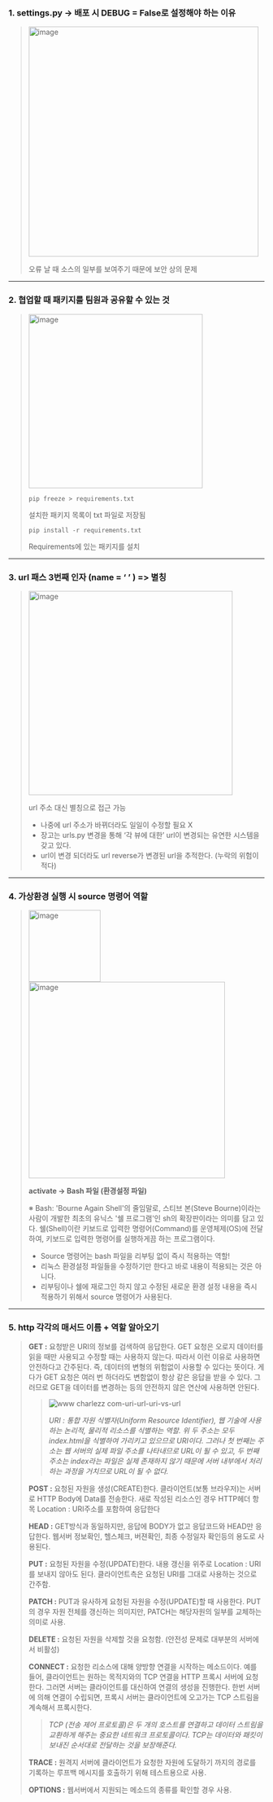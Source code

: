 ### 1. settings.py -> 배포 시 DEBUG = False로 설정해야 하는 이유

><img width="452" alt="image" src="https://user-images.githubusercontent.com/96401830/169434607-e1acd662-f54d-43cc-9954-bf7d6ea971f5.png">
>
>오류 날 때 소스의 일부를 보여주기 때문에 보안 상의 문제

---

### 2. 협업할 때 패키지를 팀원과 공유할 수 있는 것
><img width="342" alt="image" src="https://user-images.githubusercontent.com/96401830/169434723-0f803dac-137a-4fb9-a96b-59864f8dafaa.png">
>
>```
>pip freeze > requirements.txt
>```
>설치한 패키지 목록이 txt 파일로 저장됨
> ```
>pip install -r requirements.txt
>```
>Requirements에 있는 패키지를 설치

---

### 3. url 패스 3번째 인자 (name = ‘ ’ ) => 별칭 
><img width="401" alt="image" src="https://user-images.githubusercontent.com/96401830/169434985-bb75ed38-f122-4aba-8a25-60267fab2de2.png">
>
>  url 주소 대신 별칭으로 접근 가능
>* 나중에 url 주소가 바뀌더라도 일일이 수정할 필요 X
>*	장고는 urls.py 변경을 통해 ‘각 뷰에 대한’ url이 변경되는 유연한 시스템을 갖고 있다.
>*	url이 변경 되더라도 url reverse가 변경된 url을 추적한다. (누락의 위험이 적다)

---

### 4. 가상환경 실행 시 source 명령어 역할

><img width="141" alt="image" src="https://user-images.githubusercontent.com/96401830/169435383-353cd72b-11d2-4138-ac45-03a4afe17df7.png">
> <img width="386" alt="image" src="https://user-images.githubusercontent.com/96401830/169435619-73437e9a-abdc-44be-ad78-c76bf8899bb8.png">
>
>**activate -> Bash 파일 (환경설정 파일)**
>
>※ Bash: 'Bourne Again Shell'의 줄임말로, 스티브 본(Steve Bourne)이라는 사람이 개발한 최초의 유닉스 '쉘 프로그램'인 sh의 확장판이라는 의미를 담고 있다. 쉘(Shell)이란 키보드로 입력한 명령어(Command)를 운영체제(OS)에 전달하여, 키보드로 입력한 명령어를 실행하게끔 하는 프로그램이다.
>
> * Source 명령어는 bash 파일을 리부팅 없이 즉시 적용하는 역할!
> * 리눅스 환경설정 파일들을 수정하기만 한다고 바로 내용이 적용되는 것은 아니다. 
> * 리부팅이나 쉘에 재로그인 하지 않고 수정된 새로운 환경 설정 내용을 즉시 적용하기 위해서 source 명령어가 사용된다.
 
---

### 5. http 각각의 매서드 이름 + 역할 알아오기

>**GET :** 요청받은 URI의 정보를 검색하여 응답한다. GET 요청은 오로지 데이터를 읽을 때만 사용되고 수정할 때는 사용하지 않는다. 
>따라서 이런 이유로 사용하면 안전하다고 간주된다. 즉, 데이터의 변형의 위험없이 사용할 수 있다는 뜻이다. 
>게다가 GET 요청은 여러 번 하더라도 변함없이 항상 같은 응답을 받을 수 있다. 그러므로 GET을 데이터를 변경하는 등의 안전하지 않은 연산에 사용하면 안된다.
>> ![www charlezz com-uri-url-uri-vs-url](https://user-images.githubusercontent.com/96401830/169436431-bb3ac928-735b-41b1-a085-5fd38a78288e.png)
>>
>>*URI : 통합 자원 식별자(Uniform Resource Identifier), 웹 기술에 사용하는 논리적, 물리적 리소스를 식별하는 역할. 위 두 주소는 모두 index.html을 식별하여 가리키고 있으므로 URI이다. 그러나 첫 번째는 주소는 웹 서버의 실제 파일 주소를 나타내므로 URL이 될 수 있고, 두 번째 주소는 index라는 파일은 실제 존재하지 않기 때문에 서버 내부에서 처리하는 과정을 거치므로 URL이 될 수 없다.*
>
>**POST :** 요청된 자원을 생성(CREATE)한다. 클라이언트(보통 브라우저)는 서버로 HTTP Body에 Data를 전송한다. 새로 작성된 리소스인 경우 HTTP헤더 항목 Location : URI주소를 포함하여 응답한다
>
>**HEAD :** GET방식과 동일하지만, 응답에 BODY가 없고 응답코드와 HEAD만 응답한다. 웹서버 정보확인, 헬스체크, 버젼확인, 최종 수정일자 확인등의 용도로 사용된다.
>
>**PUT :** 요청된 자원을 수정(UPDATE)한다. 내용 갱신을 위주로 Location : URI를 보내지 않아도 된다. 클라이언트측은 요청된 URI를 그대로 사용하는 것으로 간주함.
>
>**PATCH :**   PUT과 유사하게 요청된 자원을 수정(UPDATE)할 때 사용한다. PUT의 경우 자원 전체를 갱신하는 의미지만, PATCH는 해당자원의 일부를 교체하는 의미로 사용.
>
>**DELETE :** 요청된 자원을 삭제할 것을 요청함.  (안전성 문제로 대부분의 서버에서 비활성)
>
>**CONNECT :**   요청한 리소스에 대해 양방향 연결을 시작하는 메소드이다. 예를 들어, 클라이언트는 원하는 목적지와의 TCP 연결을 HTTP 프록시 서버에 요청한다. 그러면 서버는 클라이언트를 대신하여 연결의 생성을 진행한다. 한번 서버에 의해 연결이 수립되면, 프록시 서버는 클라이언트에 오고가는 TCP 스트림을 계속해서 프록시한다.
>
>>*TCP (전송 제어 프로토콜)은 두 개의 호스트를 연결하고 데이터 스트림을 교환하게 해주는 중요한 네트워크 프로토콜이다. TCP는 데이터와 패킷이 보내진 순서대로 전달하는 것을 보장해준다.*
>
>**TRACE :** 원격지 서버에 클라이언트가 요청한 자원에 도달하기 까지의 경로를 기록하는 루프백 메시지를 호출하기 위해 테스트용으로 사용.
>
>**OPTIONS :** 웹서버에서 지원되는 메소드의 종류를 확인할 경우 사용.
